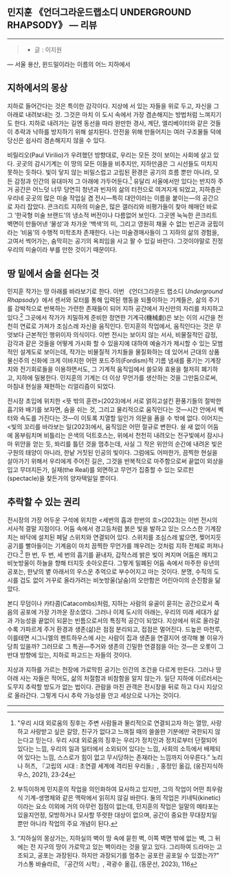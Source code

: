 ##  민지훈 《언더그라운드랩소디 UNDERGROUND RHAPSODY》 — 리뷰

---

> - 글 : 이지원

— 서울 용산, 윈드밀이라는 이름의 어느 지하에서
## 지하에서의 몽상

지하로 들어간다는 것은 특이한 감각이다. 지상에 서 있는 자들을 위로 두고, 자신을 그 아래로 내려보내는 것. 그것은 마치 이 도시 속에서 가장 겸손해지는 방법처럼 느껴지기도 한다. 지하로 내려가는 길엔 동선을 따라 완만한 경사, 계단, 엘리베이터와 같은 것들이 추락과 낙하를 방지하기 위해 설치된다. 안전을 위해 만들어지는 여러 구조물들 덕에 당신은 쉽사리 겸손해지지 않을 수 있다. 

비릴리오(Paul Virilio)가 우려했던 방향대로, 우리는 모든 것이 보이는 사회에 살고 있다. 곳곳의 감시기계는 이 땅의 모든 이들을 비추지만, 지하만큼은 그 시선들도 미치지 못하는 듯하다. 빛이 닿지 않는 비밀스럽고 고립된 환경은 공기의 흐름 뿐만 아니라, 모든 감정과 인간의 유대마저 그 아래에 가두어둔다.[^1] 유달리 서울에서만 있다는 반지하 주거 공간은 어느덧 너무 당연히 청년과 빈자의 삶의 터전으로 여겨지게 되었고, 지하층은 우리네 곳곳의 많은 미술 작업실 겸 전시—특히 대안이라는 이름을 붙이는—의 공간으로 자리 잡았다. 콘크리트 지하의 미술은, 많은 갤러리와 비평가들이 찾아 헤매던 바로 그 ‘한국형 미술 브랜드’의 냉소적 버전이나 다름없어 보인다. 그곳엔 눅눅한 콘크리트 벽면이 만들어낸 ‘물성’과 차가운 ‘백색’의 미, 그리고 영원히 채울 수 없는 빈곤과 궁핍이라는 ‘비움’의 수행적 미학조차 존재한다. 나는 미술경매사들이 그 지하의 삶의 경험을, 고여서 썩어가는, 숨막히는 공기의 옥죄임을 사고 팔 수 있길 바란다. 그것이야말로 진정 우리의 미술이라 부를 만한 것이기 때문이다. 


## 땅 밑에서 숨을 쉰다는 것

민지훈 작가는 땅 아래를 바라보기로 한다. 이번 《언더그라운드 랩소디 *Underground Rhapsody*》에서 센서와 모터를 통해 입력된 행동을 되풀이하는 기계들은, 삶의 주기를 강박적으로 반복하는 가련한 존재들이 되어 지하 공간에서 자신만의 자리를 차지하고 있다.[^2] 그곳에서 작가가 치밀하게 준비한 정연한 기계극(機械劇)은 보는 이의 시간을 천천히 연료로 가져가 조심스레 자신을 움직인다. 민지훈의 작업에서, 움직인다는 것은 무엇보다 근본적인 행위이자 의식이다. 이번 전시는 보이지 않는 서사, 비물질적인 감정, 감각과 같은 것들을 어떻게 가시화 할 수 있을지에 대하여 예술가가 제시할 수 있는 모범적인 설계도로 보이는데, 작가는 비물질적 가치들을 물질화하는 데 있어서 근대의 상품물신주의 신화에 크게 이바지한 어떤 포드주의(Fordism)적 기름 냄새를 풍기는 기계장치와 전기회로들을 이용하면서도, 그 기계적 움직임에서 쓸모와 효용을 철저히 폐기하고, 지하에 밀봉한다. 민지훈의 기계는 더 이상 무언가를 생산하는 것을 그만둠으로써, 마침내 현실을 재현하는 리얼리즘이 되었다. 

전시장 초입에 위치한 <뜻 밖의 훈련>(2023)에서 서로 얽히고설킨 환풍기들의 절박한 흡기와 배기를 보자면, 숨을 쉬는 것, 그리고 물리적으로 움직인다는 것—시간 안에서 벡터와 속도를 가진다는 것—이 이토록 치열할 일인가 의문을 품을 수 밖에 없다. 이어지는 <빛의 꼬리를 바라보는 일(2023)에서, 움직임은 어떤 절규로 변한다. 쉴 새 없이 어둠에 몸부림치며 비틀리는 은색의 덕트호스는, 위에서 천천히 내려오는 전구빛에서 잠시나마 위안을 얻는 듯, 똬리를 틀던 것을 멈추는데, 사실 그 작은 위안의 순간에 내려온 빛은 구원의 태양이 아니라, 한낱 거짓된 인공의 빛이다. 그럼에도 어떠한가, 끔찍한 현실을 살아가기 위해서 우리에게 주어진 길은, 그것을 반복적으로 마주함으로써 끝없이 외상을 입고 무뎌지든가, 실재(the Real)를 외면하고 무언가 집중할 수 있는 모르핀(spectacle)을 찾든가의 양자택일일 뿐이다. 


## 추락할 수 있는 권리

전시장의 가장 어두운 구석에 위치한 <세번의 흡과 한번의 호>(2023)는 이번 전시의 서사적 결말 지점이다. 어둠 속에서 경고등처럼 붉은 빛을 발하고 있는 으스스한 기계장치는 바닥에 설치된 페달 스위치와 연결되어 있다. 스위치를 조심스레 밟으면, 찢어지듯 공기를 빨아들이는 기계음이 마치 끔찍한 무언가를 깨우려는 것처럼 지하 전체로 퍼져나간다.[^3] 한 번, 두 번, 세 번의 흡기를 끝내자, 갑작스레 밝은 빛이 켜지며 어둠은 깨지고 비눗방울이 하늘을 향해 터지듯 솟아오른다. 그렇게 밀폐된 어둠 속에서 마주한 유년의 공포는, 한낮의 볕 아래서의 우스운 추억으로 부수어지고 마는 것이다. 분명, 수직의 도시를 겁도 없이 거꾸로 올라가려는 비눗방울(날숨)의 오만함은 어린아이의 순진함을 닮았다. 

본디 무덤이나 카타콤(Catacombs)처럼, 지하는 사람의 유골이 묻히는 공간으로서 죽음의 공포에 가장 가까운 장소였다. 그러나 이제 도시의 아래는, 우리의 미래 세대가 삶과 가능성을 끝없이 되묻는 빈틈으로서의 특징적 공간이 되었다. 지상에서 위로 올라갈수록 가파르게 주거 환경과 생존(삶)은 점점 분리되고, 접점은 멀어진다. 드높은 마천루, 이를테면 시그니엘의 펜트하우스에 사는 사람이 집과 생존을 연결지어 생각해 볼 이유가 당최 있을까? 그러므로 그 특권—주거와 생존의 긴밀한 연결점을 아는 것—은 오롯이 그 반대 방향에 있는, 지하로 파고드는 자들의 것이다.

지상과 지하를 가르는 천장에 가로막힌 공기는 인간의 조건을 다르게 만든다. 그러나 땅 아래 사는 자들은 적어도, 삶의 처절함과 비참함을 알지 않는가. 일단 지하에 이르러서는 도무지 추락할 방도가 없는 법이다. 관람을 마친 관객은 전시장을 뒤로 하고 다시 지상으로 올라간다. 그렇게 다시 추락 가능성을 안고 세상으로 나가는 것이다.

---

[^1]: "우리 시대 외로움의 징후는 주변 사람들과 물리적으로 연결되고자 하는 열망, 사랑하고 사랑받고 싶은 갈망, 친구가 없다고 느껴질 때의 쓸쓸한 기분에만 국한되지 않는다고 믿는다. 우리 시대 외로움의 징후는 우리가 정치인과 정치로부터 단절되어 있다는 느낌, 우리의 일과 일터에서 소외되어 있다는 느낌, 사회의 소득에서 배제되어 있다는 느낌, 스스로가 힘이 없고 무시당하는 존재라는 느낌까지 아우른다.” 노리나 허츠, 『고립의 시대 : 초연결 세계에 격리된 우리들』, 홍정인 옮김, (웅진지식하우스, 2021), 23-24
[^2]: 부득이하게 민지훈의 작업을 의인화하여 묘사하고 있지만, 그의 작업이 어떤 최우람식 기계-생명체와 같은 맥락에서 읽히지 않길 바란다. 둘의 작업은 키네틱(kinetic)이라는 요소 이외에 거의 아무런 접점이 없는데, 민지훈의 작업은 일말의 메타포는 있을지언정, 모방하거나 모사할 뚜렷한 대상이 없으며, 공간이 중요한 무대장치일 뿐만 아니라 작업의 주요 개념이 된다. 
[^3]: “지하실의 몽상가는, 지하실의 벽이 땅 속에 묻힌 벽, 이쪽 벽면 밖에 없는 벽, 그 뒤에는 전 지구의 땅이 가로막고 있는 벽이라는 것을 알고 있다. 그리하여 드라마는 고조되고, 공포는 과장된다. 하지만 과장되기를 멈추는 공포란 공포일 수 있겠는가?” 가스통 바슐라르, 『공간의 시학』, 곽광수 옮김, (동문선, 2023), 116 
